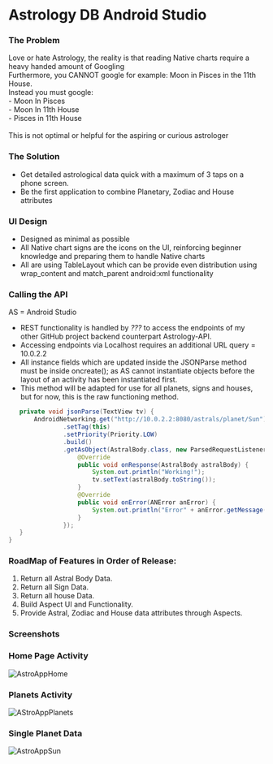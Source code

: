 # Astrology DB Android Studio

### The Problem
Love or hate Astrology, the reality is that reading Native charts require a heavy handed amount of Googling <br />
Furthermore, you CANNOT google for example: Moon in Pisces in the 11th House. <br />
Instead you must google: <br>
	- Moon In Pisces <br />
	- Moon In 11th House <br />
	- Pisces in 11th House <br /> <br>
This is not optimal or helpful for the aspiring or curious astrologer
### The Solution
* Get detailed astrological data quick with a maximum of 3 taps on a phone screen.
* Be the first application to combine Planetary, Zodiac and House attributes

### UI Design
* Designed as minimal as possible
* All Native chart signs are the icons on the UI, 
reinforcing beginner knowledge and preparing them to handle Native charts
* All are using TableLayout which can be provide even distribution using 
wrap_content and match_parent android:xml functionality

### Calling the API
AS = Android Studio
* REST functionality is handled by *???* to access the endpoints of my other GitHub project
 backend counterpart Astrology-API.
 * Accessing endpoints via Localhost requires an additional URL query = 10.0.2.2
 * All instance fields which are updated inside the JSONParse method must be inside oncreate();
 as AS cannot instantiate objects before the layout of an activity has been instantiated first.
 * This method will be adapted for use for all planets, signs and houses, 
 but for now, this is the raw functioning method.

 ```java
    private void jsonParse(TextView tv) {
        AndroidNetworking.get("http://10.0.2.2:8080/astrals/planet/Sun")
                .setTag(this)
                .setPriority(Priority.LOW)
                .build()
                .getAsObject(AstralBody.class, new ParsedRequestListener<AstralBody>() {
                    @Override
                    public void onResponse(AstralBody astralBody) {
                        System.out.println("Working!");
                        tv.setText(astralBody.toString());
                    }
                    @Override
                    public void onError(ANError anError) {
                        System.out.println("Error" + anError.getMessage());
                    }
                });
    }
}
 ```
 
 ### RoadMap of Features in Order of Release:
 
 1. Return all Astral Body Data. 
 2. Return all Sign Data.
 3. Return all house Data.
 4. Build Aspect UI and Functionality.
 5. Provide Astral, Zodiac and House data attributes through Aspects.
 
 ### Screenshots
 ### Home Page Activity
 ![AstroAppHome](https://user-images.githubusercontent.com/63508057/106888526-94ca7080-66de-11eb-8627-3e367c5c3ebf.png)

### Planets Activity
![AStroAppPlanets](https://user-images.githubusercontent.com/63508057/106888258-343b3380-66de-11eb-98d9-d0438f569606.png)

### Single Planet Data
![AstroAppSun](https://user-images.githubusercontent.com/63508057/106888259-343b3380-66de-11eb-8508-33c1a459e0cf.png)
 
